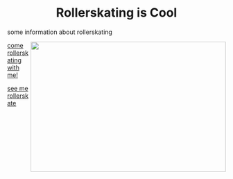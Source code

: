 <h1 align="center">Rollerskating is Cool</h1>
<p> some information about rollerskating </p>
<img align="right" width="450" height= "300" src=https://www.thebentway.ca/wp-content/uploads/2021/06/retro-rolla-roller-skate-rental-toronto-4.jpg>

[come rollerskating with me!](http://www.calgaryrollerskate.com/public-skate-2/)

[see me rollerskate](/New%20folder/merollerskating.jpg)
